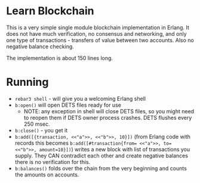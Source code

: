 # Learn Blockchain

This is a very simple single module blockchain implementation in Erlang.
It does not have much verification, no consensus and networking, and only one
type of transactions - transfers of value between two accounts. Also no
negative balance checking.

The implementation is about 150 lines long.

# Running

*   `rebar3 shell` - will give you a welcoming Erlang shell
*   `b:open()` will open DETS files ready for use
    *   NOTE: any exception in shell will close DETS files, so you might need to 
        reopen them if DETS owner process crashes. DETS flushes every 250 msec.
*   `b:close()` - you get it
*   `b:add([{transaction, <<"a">>, <<"b">>, 10}])` (from Erlang code with records 
    this becomes `b:add([#transaction{from= <<"a">>, to= <<"b">>, amount=10}])`)
    writes a new block with list of transactions you supply. They CAN contradict 
    each other and create negative balances there is no verification for this.
*   `b:balances()` folds over the chain from the very beginning and counts the 
    amounts on accounts.
